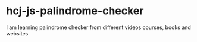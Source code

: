 # hcj-js-palindrome-checker
I am learning palindrome checker from different videos courses, books and websites
